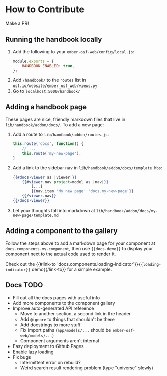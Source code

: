 # How to Contribute

Make a PR!

## Running the handbook locally
1. Add the following to your `ember-osf-web/config/local.js`:
    ```js
    module.exports = {
        HANDBOOK_ENABLED: true,
    };
    ```
1. Add `/handbook/` to the `routes` list in `osf.io/website/ember_osf_web/views.py`
1. Go to `localhost:5000/handbook/`

## Adding a handbook page
These pages are nice, friendly markdown files that live in `lib/handbook/addon/docs/`.
To add a new page:

1. Add a route to `lib/handbook/addon/routes.js`:
    ```js
    this.route('docs', function() {
        // ...
        this.route('my-new-page');
    }
    ```
1. Add a link to the sidebar nav in `lib/handbook/addon/docs/template.hbs`:
    ```hbs
    {{#docs-viewer as |viewer|}}
        {{#viewer.nav project=model as |nav|}}
            [...]
            {{nav.item 'My new page' 'docs.my-new-page'}}
        {{/viewer.nav}}
    {{/docs-viewer}}
    ```
1. Let your thoughts fall into markdown at `lib/handbook/addon/docs/my-new-page/template.md`

## Adding a component to the gallery
Follow the steps above to add a markdown page for your component at
`docs.components.my-component`, then use `{{docs-demo}}` to display your
component next to the actual code used to render it.

Check out the
{{#link-to 'docs.components.loading-indicator'}}`{{loading-indicator}}` demo{{/link-to}}
for a simple example.


## Docs TODO
- Fill out all the docs pages with useful info
- Add more components to the component gallery
- Improve auto-generated API reference
    - Move to another section, a second link in the header
    - Add `@ignore` to things that shouldn't be there
    - Add docstrings to more stuff
    - Fix import paths (`app/models/...` should be `ember-osf-web/models/...`)
    - Component arguments aren't internal
- Easy deployment to Github Pages
- Enable lazy loading
- Fix bugs
    - Intermittent error on rebuild?
    - Weird search result rendering problem (type "universe" slowly)
